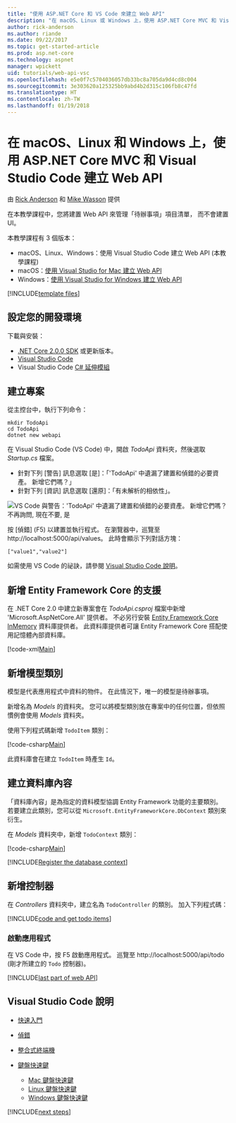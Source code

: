 ```yaml
---
title: "使用 ASP.NET Core 和 VS Code 來建立 Web API"
description: "在 macOS、Linux 或 Windows 上，使用 ASP.NET Core MVC 和 Visual Studio Code 建置 Web API"
author: rick-anderson
ms.author: riande
ms.date: 09/22/2017
ms.topic: get-started-article
ms.prod: asp.net-core
ms.technology: aspnet
manager: wpickett
uid: tutorials/web-api-vsc
ms.openlocfilehash: e5e0f7c5704036057db33bc8a705da9d4cd8c004
ms.sourcegitcommit: 3e303620a125325bb9abd4b2d315c106fb8c47fd
ms.translationtype: HT
ms.contentlocale: zh-TW
ms.lasthandoff: 01/19/2018
---
```

# <a name="create-a-web-api-with-aspnet-core-mvc-and-visual-studio-code-on-linux-macos-and-windows"></a>在 macOS、Linux 和 Windows 上，使用 ASP.NET Core MVC 和 Visual Studio Code 建立 Web API

由 [Rick Anderson](https://twitter.com/RickAndMSFT) 和 [Mike Wasson](https://github.com/mikewasson) 提供

在本教學課程中，您將建置 Web API 來管理「待辦事項」項目清單， 而不會建置 UI。

本教學課程有 3 個版本：

* macOS、Linux、Windows：使用 Visual Studio Code 建立 Web API (本教學課程)
* macOS：[使用 Visual Studio for Mac 建立 Web API](xref:tutorials/first-web-api-mac)
* Windows：[使用 Visual Studio for Windows 建立 Web API](xref:tutorials/first-web-api)

<!-- WARNING: The code AND images in this doc are used by uid: tutorials/web-api-vsc, tutorials/first-web-api-mac and tutorials/first-web-api. If you change any code/images in this tutorial, update uid: tutorials/web-api-vsc -->

[!INCLUDE[template files](../includes/webApi/intro.md)]

## <a name="set-up-your-development-environment"></a>設定您的開發環境

下載與安裝：
- [.NET Core 2.0.0 SDK](https://www.microsoft.com/net/core) 或更新版本。
- [Visual Studio Code](https://code.visualstudio.com)
- Visual Studio Code [C# 延伸模組](https://marketplace.visualstudio.com/items?itemName=ms-vscode.csharp)

## <a name="create-the-project"></a>建立專案

從主控台中，執行下列命令：

```console
mkdir TodoApi
cd TodoApi
dotnet new webapi
```

在 Visual Studio Code (VS Code) 中，開啟 *TodoApi* 資料夾，然後選取 *Startup.cs* 檔案。

- 針對下列 [警告] 訊息選取 [是]：「'TodoApi' 中遺漏了建置和偵錯的必要資產。 新增它們嗎？」
- 針對下列 [資訊] 訊息選取 [還原]：「有未解析的相依性」。

<!-- uid: tutorials/first-mvc-app-xplat/start-mvc uses the pic below. If you change it, make sure it's consistent -->

![VS Code 與警告：'TodoApi' 中遺漏了建置和偵錯的必要資產。 新增它們嗎？ 不再詢問, 現在不要, 是](web-api-vsc/_static/vsc_restore.png)

按 [偵錯] (F5) 以建置並執行程式。 在瀏覽器中，巡覽至 http://localhost:5000/api/values。 此時會顯示下列對話方塊：

`["value1","value2"]`

如需使用 VS Code 的祕訣，請參閱 [Visual Studio Code 說明](#visual-studio-code-help)。

## <a name="add-support-for-entity-framework-core"></a>新增 Entity Framework Core 的支援

在 .NET Core 2.0 中建立新專案會在 *TodoApi.csproj* 檔案中新增 'Microsoft.AspNetCore.All' 提供者。 不必另行安裝 [Entity Framework Core InMemory](https://docs.microsoft.com/ef/core/providers/in-memory/) 資料庫提供者。 此資料庫提供者可讓 Entity Framework Core 搭配使用記憶體內部資料庫。

[!code-xml[Main](web-api-vsc/sample/TodoApi/TodoApi.csproj?highlight=12)]

## <a name="add-a-model-class"></a>新增模型類別

模型是代表應用程式中資料的物件。 在此情況下，唯一的模型是待辦事項。

新增名為 *Models* 的資料夾。 您可以將模型類別放在專案中的任何位置，但依照慣例會使用 *Models* 資料夾。

使用下列程式碼新增 `TodoItem` 類別：

[!code-csharp[Main](first-web-api/sample/TodoApi/Models/TodoItem.cs)]

此資料庫會在建立 `TodoItem` 時產生 `Id`。

## <a name="create-the-database-context"></a>建立資料庫內容

「資料庫內容」是為指定的資料模型協調 Entity Framework 功能的主要類別。 若要建立此類別，您可以從 `Microsoft.EntityFrameworkCore.DbContext` 類別來衍生。

在 *Models* 資料夾中，新增 `TodoContext` 類別：

[!code-csharp[Main](first-web-api/sample/TodoApi/Models/TodoContext.cs)]

[!INCLUDE[Register the database context](../includes/webApi/register_dbContext.md)]

## <a name="add-a-controller"></a>新增控制器

在 *Controllers* 資料夾中，建立名為 `TodoController` 的類別。 加入下列程式碼：

[!INCLUDE[code and get todo items](../includes/webApi/getTodoItems.md)]

### <a name="launch-the-app"></a>啟動應用程式

在 VS Code 中，按 F5 啟動應用程式。 巡覽至 http://localhost:5000/api/todo   (剛才所建立的 `Todo` 控制器)。

[!INCLUDE[last part of web API](../includes/webApi/end.md)]

## <a name="visual-studio-code-help"></a>Visual Studio Code 說明

- [快速入門](https://code.visualstudio.com/docs)
- [偵錯](https://code.visualstudio.com/docs/editor/debugging)
- [整合式終端機](https://code.visualstudio.com/docs/editor/integrated-terminal)
- [鍵盤快速鍵](https://code.visualstudio.com/docs/getstarted/keybindings#_keyboard-shortcuts-reference)

  - [Mac 鍵盤快速鍵](https://code.visualstudio.com/shortcuts/keyboard-shortcuts-macos.pdf)
  - [Linux 鍵盤快速鍵](https://code.visualstudio.com/shortcuts/keyboard-shortcuts-linux.pdf)
  - [Windows 鍵盤快速鍵](https://code.visualstudio.com/shortcuts/keyboard-shortcuts-windows.pdf)

[!INCLUDE[next steps](../includes/webApi/next.md)]


